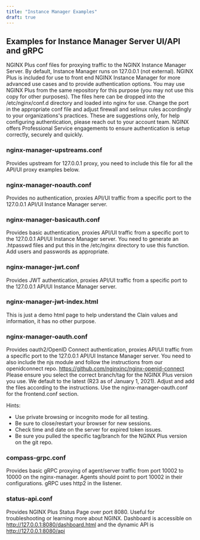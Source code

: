 ```yaml
---
title: "Instance Manager Examples"
draft: true
---
```


## Examples for Instance Manager Server UI/API and gRPC

NGINX Plus conf files for proxying traffic to the NGINX Instance Manager Server.  By default, Instance Manager runs on 127.0.0.1 (not external).
NGINX Plus is included for use to front end NGINX Instance Manager for more advanced use cases and to provide authentication options.
You may use NGINX Plus from the same repository for this purpose (you may not use this copy for other purposes).
The files here can be dropped into the /etc/nginx/conf.d directory and loaded into nginx for use.
Change the port in the appropriate conf file and adjust firewall and selinux rules accordingly to your organizations's practices.
These are suggestions only, for help configuring authentication, please reach out to your account team.
NGINX offers Professional Service engagements to ensure authentication is setup correctly, securely and quickly.

### nginx-manager-upstreams.conf

Provides upstream for 127.0.0.1 proxy, you need to include this file for all the API/UI proxy examples below.

### nginx-manager-noauth.conf

Provides no authentication, proxies API/UI traffic from a specific port to the 127.0.0.1 API/UI Instance Manager server.

### nginx-manager-basicauth.conf

Provides basic authentication, proxies API/UI traffic from a specific port to the 127.0.0.1 API/UI Instance Manager server.
You need to generate an .htpasswd files and put this in the /etc/nginx directory to use this function.
Add users and passwords as appropriate.

### nginx-manager-jwt.conf

Provides JWT authentication, proxies API/UI traffic from a specific port to the 127.0.0.1 API/UI Instance Manager server.

### nginx-manager-jwt-index.html

This is just a demo html page to help understand the Clain values and information, it has no other purpose.

### nginx-manager-oauth.conf

Provides oauth2/OpenID Connect authentication, proxies API/UI traffic from a specific port to the 127.0.0.1 API/UI Instance Manager server.
You need to also include the njs module and follow the instructions from our openidconnect repo. <https://github.com/nginxinc/nginx-openid-connect>
Please ensure you select the correct branch/tag for the NGINX Plus version you use.  We default to the latest (R23 as of January 1, 2021).
Adjust and add the files according to the instructions.  Use the nginx-manager-oauth.conf for the frontend.conf section.

Hints:

- Use private browsing or incognito mode for all testing.
- Be sure to close/restart your browser for new sessions.
- Check time and date on the server for expired token issues.
- Be sure you pulled the specific tag/branch for the NGINX Plus version on the git repo.

### compass-grpc.conf

Provides basic gRPC proxying of agent/server traffic from port 10002 to 10000 on the nginx-manager.
Agents should point to port 10002 in their configurations.  gRPC uses http2 in the listener.

### status-api.conf

Provides NGINX Plus Status Page over port 8080.  Useful for troubleshooting or learning more about NGINX.
Dashboard is accessible on <http://127.0.0.1:8080/dashboard.html> and the dynamic API is <http://127.0.0.1:8080/api>
